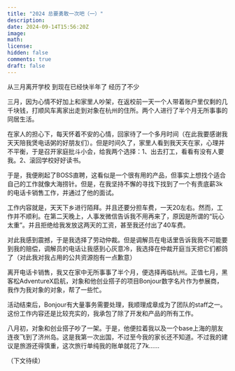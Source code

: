 ```yaml
---
title: "2024 总要勇敢一次吧（一）"
description: 
date: 2024-09-14T15:56:20Z
image: 
math: 
license: 
hidden: false
comments: true
draft: false
---
```

从三月离开学校 到现在已经快半年了 经历了不少

三月，因为心情不好加上和家里人吵架，在返校前一天一个人带着账户里仅剩的几千块钱，打顺风车离家出走到对象在杭州的住所。两个人进行了半个月无所事事的同居生活。

在家人的担心下，每天怀着不安的心情，回家待了一个多月时间（在此我要感谢我天天陪我煲电话粥的好朋友们）。但是时间久了，家里人看到我天天在家，心理并不平衡，于是召开家庭批斗小会，给我两个选择：1、出去打工，看看有没有人要我。2、滚回学校好好读书。

于是，我便刷起了BOSS直聘，这看似是一个很有用的产品，但事实上想找个适合自己的工作就像大海捞针。但是，在我坚持不懈的寻找下找到了一个有责底薪3k的电话卡销售工作，并通过了他的面试。

工作内容就是，天天下乡进行陌拜。并且还要分担车费，一天20左右。然而，工作并不顺利。在第二天晚上，人事发微信告诉我不用再来了，原因是所谓的“玩心太重”。并且拒绝给我发放这两天的工资，甚至我还付出了40车费。

对此我感到震撼，于是我选择了劳动仲裁。但是调解员在电话里告诉我我不可能要到我的赔偿，调解员的电话让我感到心灰意冷，我选择在仲裁开庭当天把它们都鸽了（对此我对我占用的公共资源抱有一点歉意）

离开电话卡销售，我又在家中无所事事了半个月，便选择再临杭州。正值七月，黑客松AdventureX启航，对象和他创业搭子的项目Bonjour数字名片作为参展商，我作为我对象的对象，帮了一些忙。

活动结束后，Bonjour有大量事务需要处理，我顺理成章成为了团队的staff之一。这份工作内容还是比较充实的，我承包了除了开发和产品的所有工作。

八月初，对象和创业搭子吵了一架。于是，他便拉着我以及一个base上海的朋友连夜飞到了济州岛。这是我第一次出国，不过至今我的家长还不知道。不过我的建议是旅游还得慎重，这次旅行单纯我的账单就花了7k……

（下文待续）